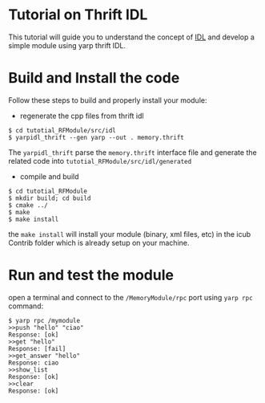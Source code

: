 Tutorial on Thrift IDL 
=======================

This tutorial will guide you to understand the concept of [IDL](https://en.wikipedia.org/wiki/Interface_description_language) and develop a simple module using yarp thrift IDL. 

# Build and Install the code
Follow these steps to build and properly install your module: 

- regenerate the cpp files from thrift idl

```
$ cd tutotial_RFModule/src/idl
$ yarpidl_thrift --gen yarp --out . memory.thrift
```
The `yarpidl_thrift` parse the `memory.thrift` interface file and generate the related code into `tutotial_RFModule/src/idl/generated`

- compile and build 
```
$ cd tutotial_RFModule
$ mkdir build; cd build
$ cmake ../
$ make
$ make install
```
the `make install` will install your module (binary, xml files, etc) in the icub Contrib folder which is already setup on your machine. 

# Run and test the module
open a terminal and connect to the `/MemoryModule/rpc` port using `yarp rpc` command: 
```
$ yarp rpc /mymodule
>>push "hello" "ciao"
Response: [ok]
>>get "hello"
Response: [fail]
>>get_answer "hello"
Response: ciao
>>show_list
Response: [ok]
>>clear
Response: [ok]
```
